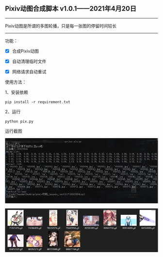 ## Pixiv动图合成脚本 v1.0.1——2021年4月20日

---

Pixiv动图是所谓的多图轮播，只是每一张图的停留时间较长

---

功能：

- [x] 合成Pixiv动图
- [x] 自动清理临时文件
- [x] 网络请求自动重试



使用方法：

1、安装依赖

```
pip install -r requirement.txt
```

2、运行

```
python pix.py
```





运行截图

![](./img/1.png)



![](./img/2.png)